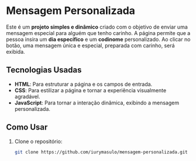 # Mensagem Personalizada

Este é um **projeto simples e dinâmico** criado com o objetivo de enviar uma mensagem especial para alguém que tenho carinho. A página permite que a pessoa insira um **dia específico** e um **codinome** personalizado. Ao clicar no botão, uma mensagem única e especial, preparada com carinho, será exibida.

## Tecnologias Usadas
- **HTML**: Para estruturar a página e os campos de entrada.
- **CSS**: Para estilizar a página e tornar a experiência visualmente agradável.
- **JavaScript**: Para tornar a interação dinâmica, exibindo a mensagem personalizada.

## Como Usar

1. Clone o repositório:
   ```bash
   git clone https://github.com/iurymasulo/mensagem-personalizada.git
